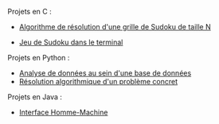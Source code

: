 Projets en C :

  - [Algorithme de résolution d'une grille de Sudoku de taille N](res_sudoku_sae1_02)

  - [Jeu de Sudoku dans le terminal](implem_sudoku_sae1_01)

Projets en Python :
  - [Analyse de données au sein d'une base de données](analyse_bdd_sae2_04)
  - [Résolution algorithmique d'un problème concret]()

Projets en Java :
  - [Interface Homme-Machine](ihm_sae2_01)

